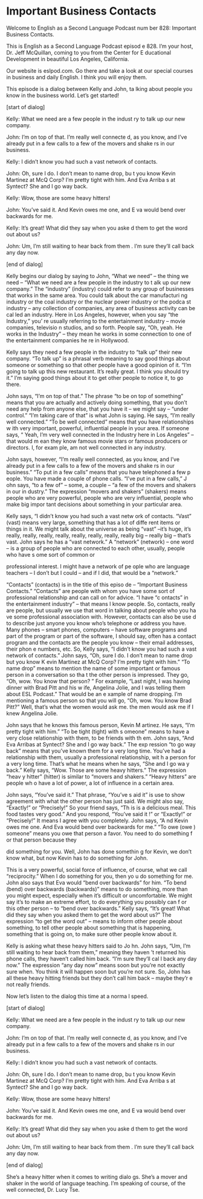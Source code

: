 # Important Business Contacts

Welcome to English as a Second Language Podcast num ber 828: Important Business Contacts.

This is English as a Second Language Podcast episod e 828. I’m your host, Dr. Jeff McQuillan, coming to you from the Center for E ducational Development in beautiful Los Angeles, California.

Our website is eslpod.com. Go there and take a look  at our special courses in business and daily English. I think you will enjoy them.

This episode is a dialog between Kelly and John, ta lking about people you know in the business world. Let’s get started!

[start of dialog]

Kelly:  What we need are a few people in the indust ry to talk up our new company.

John:  I’m on top of that. I’m really well connecte d, as you know, and I’ve already put in a few calls to a few of the movers and shake rs in our business.

Kelly:  I didn’t know you had such a vast network of contacts.

John:  Oh, sure I do. I don’t mean to name drop, bu t you know Kevin Martinez at McQ Corp? I’m pretty tight with him. And Eva Arriba s at Syntect? She and I go way back.

Kelly:  Wow, those are some heavy hitters!

John:  You’ve said it. And Kevin owes me one, and E va would bend over backwards for me.

Kelly:  It’s great! What did they say when you aske d them to get the word out about us?

John:  Um, I’m still waiting to hear back from them . I’m sure they’ll call back any day now.

[end of dialog]

Kelly begins our dialog by saying to John, “What we  need” – the thing we need – “What we need are a few people in the industry to t alk up our new company.” The “industry” (industry) could refer to any group of businesses that works in the same area. You could talk about the car manufacturi ng industry or the coal industry or the nuclear power industry or the podca st industry – any collection of companies, any area of business activity can be cal led an industry. Here in Los Angeles, however, when you say “the Industry,” you’ re usually referring to the entertainment industry – movie companies, televisio n studios, and so forth. People say, “Oh, yeah. He works in the Industry” – they mean he works in some connection to one of the entertainment companies he re in Hollywood.

Kelly says they need a few people in the industry to “talk up” their new company. “To talk up” is a phrasal verb meaning to say good things about someone or something so that other people have a good opinion of it. “I’m going to talk up this new restaurant. It’s really great. I think you  should try it.” I’m saying good things about it to get other people to notice it, to go there.

John says, “I’m on top of that.” The phrase “to be on top of something” means that you are actually and actively doing something,  that you don’t need any help from anyone else, that you have it – we might say –  “under control.” “I’m taking care of that” is what John is saying. He says, “I’m  really well connected.” “To be well connected” means that you have relationships w ith very important, powerful, influential people in your area. If someone says, “ Yeah, I’m very well connected in the Industry here in Los Angeles” – that would m ean they know famous movie stars or famous producers or directors. I, for exam ple, am not well connected in any industry.

John says, however, “I’m really well connected, as you know, and I’ve already put in a few calls to a few of the movers and shake rs in our business.” “To put in a few calls” means that you have telephoned a few p eople. You have made a couple of phone calls. “I’ve put in a few calls,” J ohn says, “to a few of” – some, a couple – “a few of the movers and shakers in our in dustry.” The expression “movers and shakers” (shakers) means people who are  very powerful, people who are very influential, people who make big impor tant decisions about something in your particular area.

Kelly says, “I didn’t know you had such a vast netw ork of contacts. “Vast” (vast) means very large, something that has a lot of diffe rent items or things in it. We might talk about the universe as being “vast” –it’s  huge, it’s really, really, really, really, really, really, really, really big – really  big – that’s vast. John says he has a “vast network.” A “network” (network) – one word – is a group of people who are connected to each other, usually, people who have s ome sort of common or

professional interest. I might have a network of pe ople who are language teachers – I don’t but I could – and if I did, that  would be a “network.”

“Contacts” (contacts) is in the title of this episo de – “Important Business Contacts.” “Contacts” are people with whom you have  some sort of professional relationship and can call on for advice. “I have “c ontacts” in the entertainment industry” – that means I know people. So, contacts,  really are people, but usually we use that word in talking about people who you ha ve some professional association with. However, contacts can also be use d to describe just anyone you know who’s telephone or address you have. Many phones – smart phones, computers – have software programs and part of the program or part of the software, I should say, often has a contact program  and the contacts are the people you know – their email addresses, their phon e numbers, etc. So, Kelly says, “I didn’t know you had such a vast network of  contacts.” John says, “Oh, sure I do. I don’t mean to name drop but you know K evin Martinez at McQ Corp? I’m pretty tight with him.” “To name drop” means to  mention the name of some important or famous person in a conversation so tha t the other person is impressed. They go, “Oh, wow. You know that person? ” For example, “Last night, I was having dinner with Brad Pitt and his w ife, Angelina Jolie, and I was telling them about ESL Podcast.” That would be an e xample of name dropping. I’m mentioning a famous person so that you will go,  “Oh, wow. You know Brad Pitt?” Well, that’s what the women would ask me. the men would ask me if I knew Angelina Jolie.

John says that he knows this famous person, Kevin M artinez. He says, “I’m pretty tight with him.” “To be tight (tight) with s omeone” means to have a very close relationship with them, to be friends with th em. John says, “And Eva Arribas at Syntect? She and I go way back.” The exp ression “to go way back” means that you’ve known them for a very long time. You’ve had a relationship with them, usually a professional relationship, wit h a person for a very long time. That’s what he means when he says, “She and I go wa y back.” Kelly says, “Wow. Those are some heavy hitters.” The expression “heav y hitter” (hitter) is similar to “movers and shakers.” “Heavy hitters” are people wh o have a lot of power, a lot of influence in a certain area.

John says, “You’ve said it.” That phrase, “You’ve s aid it” is use to show agreement with what the other person has just said.  We might also say, “Exactly!” or “Precisely!” So your friend says, “Th is is a delicious meal. This food tastes very good.” And you respond, “You’ve said it !” or “Exactly!” or “Precisely!” It means I agree with you completely. John says, “A nd Kevin owes me one. And Eva would bend over backwards for me.” “To owe (owe ) someone” means you owe that person a favor. You need to do something f or that person because they

did something for you. Well, John has done somethin g for Kevin, we don’t know what, but now Kevin has to do something for John.

This is a very powerful, social force of influence,  of course, what we call “reciprocity.” When I do something for you, then yo u do something for me. John also says that Eva would “bend over backwards” for him. “To bend (bend) over backwards (backwards)” means to do something, more than you might expect, especially when it’s difficult or uncomfortable. We  might say it’s to make an extreme effort, to do everything you possibly can f or this other person – to “bend over backwards.” Kelly says, “It’s great! What did they say when you asked them to get the word about us?” The expression “to get the word out” – means to inform other people about something, to tell other people about something that is happening, something that is going on, to make sure  other people know about it.

Kelly is asking what these heavy hitters said to Jo hn. John says, “Um, I’m still waiting to hear back from them,” meaning they haven ’t returned his phone calls, they haven’t called him back. “I’m sure they’ll cal l back any day now.” The expression “any day now” means soon but you’re not exactly sure when. You think it will happen soon but you’re not sure. So, John has all these heavy hitting friends but they don’t call him back – maybe they’r e not really friends.

Now let’s listen to the dialog this time at a norma l speed.

[start of dialog]

Kelly:  What we need are a few people in the indust ry to talk up our new company.

John:  I’m on top of that. I’m really well connecte d, as you know, and I’ve already put in a few calls to a few of the movers and shake rs in our business.

Kelly:  I didn’t know you had such a vast network of contacts.

John:  Oh, sure I do. I don’t mean to name drop, bu t you know Kevin Martinez at McQ Corp? I’m pretty tight with him. And Eva Arriba s at Syntect? She and I go way back.

Kelly:  Wow, those are some heavy hitters!

John:  You’ve said it. And Kevin owes me one, and E va would bend over backwards for me.

Kelly:  It’s great! What did they say when you aske d them to get the word out about us?

John:  Um, I’m still waiting to hear back from them . I’m sure they’ll call back any day now.

[end of dialog]

She’s a heavy hitter when it comes to writing dialo gs. She’s a mover and shaker in the world of language teaching. I’m speaking of course, of the well connected, Dr. Lucy Tse.





